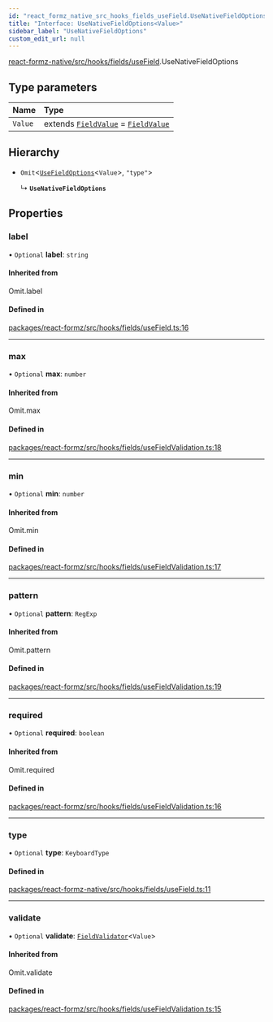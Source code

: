```yaml
---
id: "react_formz_native_src_hooks_fields_useField.UseNativeFieldOptions"
title: "Interface: UseNativeFieldOptions<Value>"
sidebar_label: "UseNativeFieldOptions"
custom_edit_url: null
---
```


[react-formz-native/src/hooks/fields/useField](../modules/react_formz_native_src_hooks_fields_useField.md).UseNativeFieldOptions

## Type parameters

| Name | Type |
| :------ | :------ |
| `Value` | extends [`FieldValue`](../modules/react_formz_src_types_field.md#fieldvalue) = [`FieldValue`](../modules/react_formz_src_types_field.md#fieldvalue) |

## Hierarchy

- `Omit`<[`UseFieldOptions`](react_formz_src_hooks_fields_useField.UseFieldOptions.md)<`Value`\>, ``"type"``\>

  ↳ **`UseNativeFieldOptions`**

## Properties

### label

• `Optional` **label**: `string`

#### Inherited from

Omit.label

#### Defined in

[packages/react-formz/src/hooks/fields/useField.ts:16](https://github.com/ZerryStack/react-formz/blob/main/packages/react-formz/src/hooks/fields/useField.ts#L16)

___

### max

• `Optional` **max**: `number`

#### Inherited from

Omit.max

#### Defined in

[packages/react-formz/src/hooks/fields/useFieldValidation.ts:18](https://github.com/ZerryStack/react-formz/blob/main/packages/react-formz/src/hooks/fields/useFieldValidation.ts#L18)

___

### min

• `Optional` **min**: `number`

#### Inherited from

Omit.min

#### Defined in

[packages/react-formz/src/hooks/fields/useFieldValidation.ts:17](https://github.com/ZerryStack/react-formz/blob/main/packages/react-formz/src/hooks/fields/useFieldValidation.ts#L17)

___

### pattern

• `Optional` **pattern**: `RegExp`

#### Inherited from

Omit.pattern

#### Defined in

[packages/react-formz/src/hooks/fields/useFieldValidation.ts:19](https://github.com/ZerryStack/react-formz/blob/main/packages/react-formz/src/hooks/fields/useFieldValidation.ts#L19)

___

### required

• `Optional` **required**: `boolean`

#### Inherited from

Omit.required

#### Defined in

[packages/react-formz/src/hooks/fields/useFieldValidation.ts:16](https://github.com/ZerryStack/react-formz/blob/main/packages/react-formz/src/hooks/fields/useFieldValidation.ts#L16)

___

### type

• `Optional` **type**: `KeyboardType`

#### Defined in

[packages/react-formz-native/src/hooks/fields/useField.ts:11](https://github.com/ZerryStack/react-formz/blob/main/packages/react-formz-native/src/hooks/fields/useField.ts#L11)

___

### validate

• `Optional` **validate**: [`FieldValidator`](../modules/react_formz_src_types_field.md#fieldvalidator)<`Value`\>

#### Inherited from

Omit.validate

#### Defined in

[packages/react-formz/src/hooks/fields/useFieldValidation.ts:15](https://github.com/ZerryStack/react-formz/blob/main/packages/react-formz/src/hooks/fields/useFieldValidation.ts#L15)

